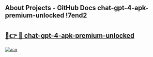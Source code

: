 ## About Projects - GitHub Docs chat-gpt-4-apk-premium-unlocked !7end2

# <h2><a href="https://andorid.site?title=chat-gpt-4-apk-premium-unlocked&ref=13PRO">🔗👉 🔴 chat-gpt-4-apk-premium-unlocked</a></h2>

[![acn](https://github.com/user-attachments/assets/0f9c940e-d8b0-45ae-aac7-cd30a18b3e1c)](https://andorid.site?title=chat-gpt-4-apk-premium-unlocked&ref=13PRO)

